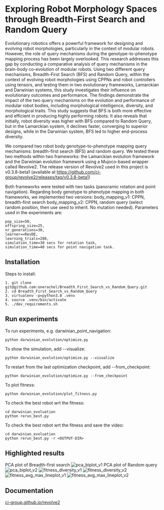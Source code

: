 # Exploring Robot Morphology Spaces through Breadth-First Search and Random Query
Evolutionary robotics offers a powerful framework for designing and evolving robot morphologies, particularly in the context of modular robots. However, the role of query mechanisms during the genotype-to-phenotype mapping process has been largely overlooked. This research addresses this gap by conducting a comparative analysis of query mechanisms in the brain-body co-evolution of modular robots. Using two different query mechanisms, Breadth-First Search (BFS) and Random Query, within the context of evolving robot morphologies using CPPNs and robot controllers using tensors, and testing them in two evolutionary frameworks, Lamarckian and Darwinian systems, this study investigates their influence on evolutionary outcomes and performance. The findings demonstrate the impact of the two query mechanisms on the evolution and performance of modular robot bodies, including morphological intelligence, diversity, and morphological traits. This study suggests that BFS is both more effective and efficient in producing highly performing robots. It also reveals that initially, robot diversity was higher with BFS compared to Random Query, but in the Lamarckian system, it declines faster, converging to superior designs, while in the Darwinian system, BFS led to higher end-process diversity.

We compared two robot body genotype-to-phenotype mapping query mechanisms: breadth-first search (BFS) and random query. We tested these two methods within two frameworks: the Lamarckian evolution framework and the Darwinian evolution framework using a Mujoco-based wrapper called Revolve2. The release version of Revolve2 used in this project is v0.3.8-beta1 (available at https://github.com/ci-group/revolve2/releases/tag/v0.3.8-beta1)

Both frameworks were tested with two tasks (panoramic rotation and point navigation).
Regarding body genotype to phenotype mapping in both frameworks, we implemented two versions:
body_mapping_v1: CPPN, breadth-first search
body_mapping_v2: CPPN, random query (select random position, then use seed to inherit. No mutation needed).
Parameters used in the experiments are:
``` 
pop_size=50,
offspring_size=25,
nr_generations=30,
learner==RevDE,
learning_trials=280,
simulation_time=30 secs for rotation task,
simulation_time=40 secs for point navigation task.

``` 

## Installation 
Steps to install:
``` 
1. git clone git@github.com:onerachel/Breadth_First_Search_vs_Random_Query.git
2. cd Breadth_First_Search_vs_Random_Query
3. virtualenv -p=python3.8 .venv
4. source .venv/bin/activate
5. ./dev_requirements.sh
``` 

## Run experiments 
To run experiments, e.g. darwinian_point_navigation:
``` 
python darwinian_evolution/optimize.py
``` 
To show the simulation, add --visualize: 
``` 
python darwinian_evolution/optimize.py --visualize
``` 
To restart from the last optimization checkpoint, add --from_checkpoint: 
``` 
python darwinian_evolution/optimize.py --from_checkpoint
``` 
To plot fitness:
``` 
python darwinian_evolution/plot_fitness.py
``` 
To check the best robot wrt the fitness:
``` 
cd darwinian_evoluation
python rerun_best.py
```
To check the best robot wrt the fitness and save the video:
``` 
cd darwinian_evoluation
python rerun_best.py -r <OUTPUT-DIR>
```


## Highlighted results
PCA plot of Breadth-first search
![pca_biplot_v1](https://github.com/onerachel/Breadth_First_Search_vs_Random_Query/assets/75667244/53a26625-3ee7-4d88-b681-fe5f399dad1d)
PCA plot of Random query
![pca_biplot_v2](https://github.com/onerachel/Breadth_First_Search_vs_Random_Query/assets/75667244/8f5422b1-3375-4cdf-92f2-024d654d23d9)
![fitness_diversity_v1](https://github.com/onerachel/Breadth_First_Search_vs_Random_Query/assets/75667244/b48c34c6-b196-4ae8-beb7-85edef990efa)
![fitness_diversity_v2](https://github.com/onerachel/Breadth_First_Search_vs_Random_Query/assets/75667244/cd02fbc1-b0e3-4a2e-9b9a-ed8194298f68)
![fitness_avg_max_lineplot_v1](https://github.com/onerachel/Breadth_First_Search_vs_Random_Query/assets/75667244/3afa98d9-15b9-438f-b671-e16a436d5eb1)
![fitness_avg_max_lineplot_v2](https://github.com/onerachel/Breadth_First_Search_vs_Random_Query/assets/75667244/d738a5e9-a062-4f42-86c5-f5ef8b632b38)

## Documentation 

[ci-group.github.io/revolve2](https://ci-group.github.io/revolve2/) 
